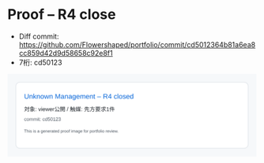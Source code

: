 # Proof – R4 close

- Diff commit: https://github.com/Flowershaped/portfolio/commit/cd5012364b81a6ea8cc859d42d9d58658c92e8f1
- 7桁: cd50123

![R4 close demo](R4_close.svg)

